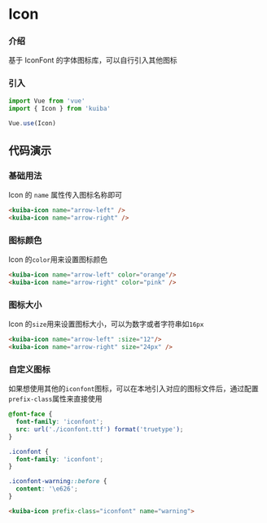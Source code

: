 # Icon

### 介绍

基于 IconFont 的字体图标库，可以自行引入其他图标

### 引入

```js
import Vue from 'vue'
import { Icon } from 'kuiba'

Vue.use(Icon)
```
## 代码演示
### 基础用法

Icon 的 `name` 属性传入图标名称即可

```html
<kuiba-icon name="arrow-left" /> 
<kuiba-icon name="arrow-right" />
```

### 图标颜色

Icon 的`color`用来设置图标颜色

```html
<kuiba-icon name="arrow-left" color="orange"/> 
<kuiba-icon name="arrow-right" color="pink" />
```

### 图标大小

Icon 的`size`用来设置图标大小，可以为数字或者字符串如`16px`

```html
<kuiba-icon name="arrow-left" :size="12"/> 
<kuiba-icon name="arrow-right" size="24px" />
```

### 自定义图标

如果想使用其他的`iconfont`图标，可以在本地引入对应的图标文件后，通过配置`prefix-class`属性来直接使用
```css
@font-face {
  font-family: 'iconfont';
  src: url('./iconfont.ttf') format('truetype');
}

.iconfont {
  font-family: 'iconfont';
}

.iconfont-warning::before {
  content: '\e626';
}
```
```html
<kuiba-icon prefix-class="iconfont" name="warning">
```